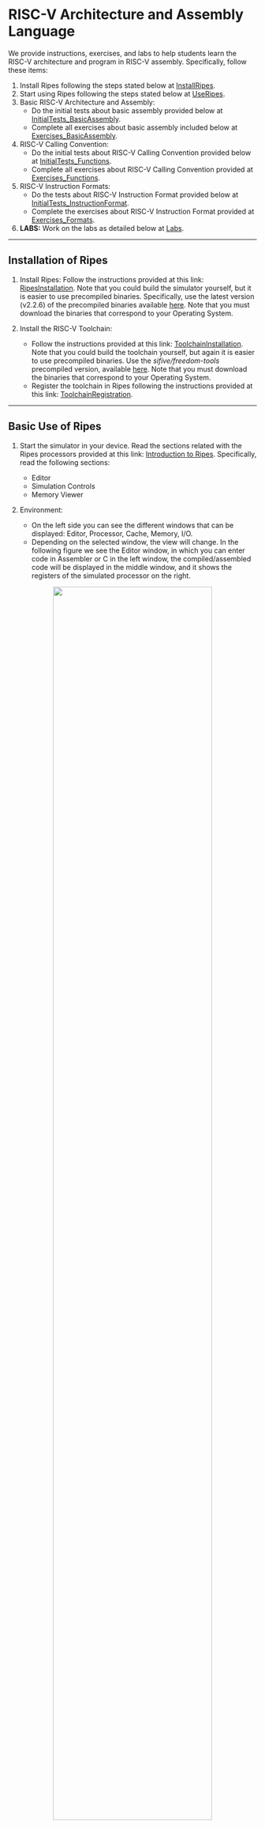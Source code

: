 # RISC-V Architecture and Assembly Language
We provide instructions, exercises, and labs to help students learn the RISC-V architecture and program in RISC-V assembly. Specifically, follow these items:
1. Install Ripes following the steps stated below at [InstallRipes](https://github.com/artecs-group/RVfpga-sim-addons/blob/main/Computer_Fundamentals/RiscvArchitectureAssembly/README.md#installation-of-ripes).
2. Start using Ripes following the steps stated below at [UseRipes](https://github.com/artecs-group/RVfpga-sim-addons/blob/main/Computer_Fundamentals/RiscvArchitectureAssembly/README.md#basic-use-of-ripes).
3. Basic RISC-V Architecture and Assembly:
    * Do the initial tests about basic assembly provided below at [InitialTests_BasicAssembly](https://github.com/artecs-group/RVfpga-sim-addons/blob/main/Computer_Fundamentals/RiscvArchitectureAssembly/README.md#initial-tests-in-ripes---basic-risc-v-assembly).
    * Complete all exercises about basic assembly included below at [Exercises_BasicAssembly](https://github.com/artecs-group/RVfpga-sim-addons/blob/main/Computer_Fundamentals/RiscvArchitectureAssembly/README.md#exercises-about-risc-v-architecture-and-basic-assembly-in-ripes).
4. RISC-V Calling Convention:
    * Do the initial tests about RISC-V Calling Convention provided below at [InitialTests_Functions](https://github.com/artecs-group/RVfpga-sim-addons/blob/main/Computer_Fundamentals/RiscvArchitectureAssembly/README.md#initial-tests-in-ripes---calling-functions).
    * Complete all exercises about RISC-V Calling Convention provided at [Exercises_Functions](https://github.com/artecs-group/RVfpga-sim-addons/blob/main/Computer_Fundamentals/RiscvArchitectureAssembly/README.md#exercises-about-risc-v-calling-convention).
5. RISC-V Instruction Formats:
   * Do the tests about RISC-V Instruction Format provided below at [InitialTests_InstructionFormat](https://github.com/artecs-group/RVfpga-sim-addons/blob/main/Computer_Fundamentals/RiscvArchitectureAssembly/README.md#risc-v-instruction-format).
   * Complete the exercises about RISC-V Instruction Format provided at [Exercises_Formats](https://github.com/artecs-group/RVfpga-sim-addons/blob/main/Computer_Fundamentals/RiscvArchitectureAssembly/README.md#exercises-about-risc-v-instruction-format).
6. **LABS:** Work on the labs as detailed below at [Labs](https://github.com/artecs-group/RVfpga-sim-addons/blob/main/Computer_Fundamentals/RiscvArchitectureAssembly/README.md#labs-about-risc-v-architecture-and-assembly-in-ripes).


---

## Installation of Ripes

1. Install Ripes: Follow the instructions provided at this link: [RipesInstallation](https://github.com/mortbopet/Ripes?tab=readme-ov-file#downloading--installation). Note that you could build the simulator yourself, but it is easier to use precompiled binaries. Specifically, use the latest version (v2.2.6) of the precompiled binaries available [here](https://github.com/mortbopet/Ripes/releases). Note that you must download the binaries that correspond to your Operating System.

2. Install the RISC-V Toolchain:
    - Follow the instructions provided at this link: [ToolchainInstallation](https://github.com/mortbopet/Ripes/blob/master/docs/c_programming.md#toolchain). Note that you could build the toolchain yourself, but again it is easier to use precompiled binaries. Use the *sifive/freedom-tools* precompiled version, available [here](https://github.com/sifive/freedom-tools/releases/tag/v2020.04.0-Toolchain.Only). Note that you must download the binaries that correspond to your Operating System.
    - Register the toolchain in Ripes following the instructions provided at this link: [ToolchainRegistration](https://github.com/mortbopet/Ripes/blob/master/docs/c_programming.md#toolchain-registration).


---

## Basic Use of Ripes

1. Start the simulator in your device. Read the sections related with the Ripes processors provided at this link: [Introduction to Ripes](https://github.com/mortbopet/Ripes/blob/master/docs/introduction.md). Specifically, read the following sections:
    - Editor 
    - Simulation Controls
    - Memory Viewer

2. Environment:
    - On the left side you can see the different windows that can be displayed: Editor, Processor, Cache, Memory, I/O.
    - Depending on the selected window, the view will change. In the following figure we see the Editor window, in which you can enter code in Assembler or C in the left window, the compiled/assembled code will be displayed in the middle window, and it shows the registers of the simulated processor on the right.

<p align="center">
  <img src="../Images/EditorFigure.png" width=80% height=80%>
</p>

#### Configuration

3. Before simulating the program, select the Single Cycle processor, enable the M extension and disable the C extension:

<p align="center">
  <img src="../Images/SingleCycle.png" width=80% height=80%>
</p>

#### RISC-V Assembly Program

4. The following RISC-V assembly program subtracts 1 to each element of vector ```v```.

```c
  .global main
  
  .equ n ,10
  
  .data
  v: .word 12 ,1 , -2 ,15 , -8 ,4 , -31 ,8 ,8 ,25
  
  .text
  main:
    li s1 , n
    mv s2 , zero # s2 es i
    for:
      beq s2,s1,fin
      la t1 , v 		# t1= @base de v
      slli t3 ,s2 ,2 	# i*4
      add t2 ,t1 ,t3 	# t2= @efectiva de v[i]
      lw s3 ,0( t2)
      addi s3 ,s3 ,-1
      sw s3 ,0( t2)
      addi s2 ,s2 ,1 	# i=i+1
      j for
    fin:
    j fin
```

Copy the previous program into the left-most window of the editor tab in your Ripes simulator. The disassembled version will be generated, as shown below.

<p align="center">
  <img src="../Images/Ex1.png" width=80% height=80%>
</p>

5. The top menu allows us to control the simulation. By hovering the mouse over each button we are informed about its functionality.

<p align="center">
  <img src="../Images/Menu.png" width=40% height=40%>
</p>

6. We can execute the code step by step:
    - The “minor” and “major” arrows in the top menu allow us to go forward or backward instruction by instruction.
    - The current instruction is shown highlighted in red.
    - The registers will be updated as we progress through the program.
    - When a register is updated, it will be highlighted in yellow.
    - The middle window shows the disassembled code. Note that, unlike the source, it only includes instructions (not pseudo-instructions).

<p align="center">
  <img src="../Images/Registers.png" width=90% height=90%>
</p>

7. The Memory window allows us to visualize the different memory sections. The figure shows the .text section, which includes the text of the code. At the bottom you must select, from the “Go to section” menu, the .text section. You can check that the hexadecimal code corresponds to the program instructions in the Editor.

<p align="center">
  <img src="../Images/Memory.png" width=90% height=90%>
</p>

8. At the bottom, in the “Go to section” menu, we can switch to the .data section. You can check that the data correspond to the vector components in the Editor.

<p align="center">
  <img src="../Images/DataSection.png" width=90% height=90%>
</p>

#### C Program

9. To simulate a C program, write or copy it into the left window, marking "Input Type" as C language. For example, the next C program can be seen in the following figure (you can test it in your simulator):

<p align="center">
  <img src="../Images/Editor.png" width=90% height=90%>
</p>

```c
int main(void)
{
   int i,result,num=7;

   if (num > 1){
      result = num;
      for (i=num-1;i>1;i--)
      result = result*i;
   }
   else
      result=1;

   printf("Factorial = %d",result);

   while(1);
}
```

10. On the top menu, set the appropriate compiler arguments in ```Edit-Settings```:
    - Compiler arguments: ```-O1``` (you can select other options such as ```-O0```, ```-O2```, ```-O3```, ```-Os```)

  <p align="center">
    <img src="../Images/Linker.png" width=90% height=90%>
  </p>

11. Next, compile the program by clicking on the hammer icon. If the program is correct, the disassembled version will appear in the central window:

<p align="center">
  <img src="../Images/Martillo.png" width=90% height=90%>
</p>

12. Run the program by clicking the "Fast Execution" button. The result of the factorial calculation will appear in the console:

<p align="center">
  <img src="../Images/Execution.png" width=70% height=70%>
</p>

13. Recompile the program with different optimization levels (see step 11 above) and compare the assembled programs generated by each of them.

14. Recompile the program with a -O0 optimization level and the following two different scenarios: M extension enabled and M extension disabled (see step 3 above). Compare the assembly code generated for the ```main``` function in each scenario.


---

## Initial Tests in Ripes - Basic RISC-V Assembly
Do the following basic tests to understand some of the instructions in the RISC-V ISA. These examples are based on the slides provided at: [SlidesModule2](https://www.fdi.ucm.es/profesor/mendias/FC2/FC2module2.pdf).

### Arithmetic instructions

***addi* and *sub* instructions:**
```c
addi x1, x0, 2
addi x2, x0, 3
sub x8, x2, x1
```
This is the result after executing the program in Ripes:

![image](https://github.com/user-attachments/assets/fbac775f-6ca8-4fab-80a2-d4ec66473841)

***slt* and *sltu* instructions:**
```c
addi x1, x0, -2
addi x2, x0, 3
slt x3, x1, x2
sltu x4, x1, x2
```

Note that the *slt* instruction provides the result ```x3=1```, as *-2 < 3*, whereas the *sltu* instruction provides the result ```x4=0```, as *0xfffffffe > 3*.

![image](https://github.com/user-attachments/assets/dc0df98f-828f-4965-99f4-559db99a4486)

***mul* and *mulh* instructions:**
```c
li x1, 0x0f700ce4
li x2, 0x00200000
mul x3, x2, x1
mulh x4, x2, x1
```
 This is the result after executing the program in Ripes:

 ![image](https://github.com/user-attachments/assets/c0deb13e-6770-46e8-a367-e156a7b2b70c)

***div* and *rem* instructions:**
```c
li x1, 0x00200000
li x2, 0x0f700ce4
div x3, x2, x1
rem x4, x2, x1
```
 This is the result after executing the program in Ripes:

![image](https://github.com/user-attachments/assets/de3060b6-7d79-4541-93db-e2619b6e3992)

### Logical instructions
```c
li x2, 0x0f500a34
ori x3, x2, 0x0ff
andi x4, x2, 0x0ff
xori x5, x2, 0x0ff
```
 This is the result after executing the program in Ripes:

![image](https://github.com/user-attachments/assets/643b49b4-5df8-4f05-aa88-81b2e98ec750)

### Shift instructions
```c
li x2, 0x90700a34
slli x3, x2, 7
srli x4, x2, 7
```
 This is the result after executing the program in Ripes:

![image](https://github.com/user-attachments/assets/61f575f3-6909-443c-afd7-dcacc3a53232)

### Data transfer instructions:
```c
.data
x: .word 10
y: .word 5

.text
la x1,x
la x2,y
lw x3,0(x1)
lw x4,0(x2)
add x4,x3,x4
sw x4,0(x2)
```
This is the result after executing the program in Ripes. The code and registers are shown in the first figure and the ```.data``` memory section is shown next:

 ![image](https://github.com/user-attachments/assets/e2bac434-8a0c-49ad-9a4c-f66176453a56)

![image](https://github.com/user-attachments/assets/e8aad3af-e13f-499e-8439-3a2621d8abbc)

### Branch instructions:
```c
li x1, 1
li x2, 3
bne x1, x2, 8
add x1, x1, x2
sub x2, x2, x1
bne x1, x2, -12
jal x3, -24
```
View this [video](https://www.youtube.com/watch?v=IQtoig-ymBk), which illustrates the execution of the previous program, and try to understand the execution of each branch instruction.

Then, test in your simulator the following program and analyze it carefully. The program computes the absolute value of the addition of two variables in a subrutine and stores it in a third variable:

```c
.data

# RESERVE SPACE IN MEMORY AND INITIALIZE THREE VALUES
x: .word -10
y: .word 5
z: .word 0


.text

# MAIN PROGRAM
la x1,x      # Copy address of x to x1
la x2,y      # Copy address of y to x2
la x6,z      # Copy address of z to x6
lw x3,0(x1)
lw x4,0(x2)
jal x5, 12   # Call function 
sw x4,0(x6)
jal x5, 0    # Stay here

# FUNCTION ADDITION AND ABSOLUTE
add x4, x3, x4
bge x4, x0, 8
sub x4, x0, x4
jalr x0, x5, 0
```

### *lui* and *auipc* instructions:
```c
lui x7, 0xabcde
addi x7, x7, 0x123
auipc x8, 0x4c37b
```
This is the result after executing the program in Ripes.

![image](https://github.com/user-attachments/assets/f996fbe1-5ce6-4585-9eeb-d6a255f2380e)


---

## Exercises about RISC-V Architecture and Basic Assembly in Ripes
We next provide a selection of the exercises proposed in Module 3 ([ExercisesModule3](https://www.fdi.ucm.es/profesor/mendias/FC2/FC2problems3.pdf)). In all cases, before completing the proposed tasks, you should try to implement the programs in RISC-V assembly and then compare your solution with the one provided. The remaining exercises provided in the sheet ([ExercisesModule3](https://www.fdi.ucm.es/profesor/mendias/FC2/FC2problems3.pdf)) should also be resolved and tested by the students in Ripes.

### Exercise 1
Write a RISC-V assembly program that implements the following code.

```c
int x = 10, y = 5;
if (x >= y) {
 x = x + 2;
 y = y - 2;
}
```

Once you have completed your version of the program in assembly, compare it with the solution provided below and test the programs in Ripes. Do the following tasks (in this first exercise, we provide an example solution for these tasks, which can serve as a useful reference for completing the remaining exercises in a similar way):
- Analyze the assembled code. Pay special attention to the translation of pseudo-instructions to RISC-V instructions.
- Simulate the program in Ripes step-by-step. Test different values for ```x``` and ```y```.
- Analyze the registrs during the execution.
- Analyze the memory state at the beginning and at the end of the execution. Analyze both the ```.text``` and the ```.data``` sections.


*SOLUTION:*

```c
.global main # Hace global la etiqueta " main "

.data # sección de datos iniciados
x: .word 10 # declara una variable de 32 bits de valor 10
y: .word 5

.text # sección de instrucciones
main:
    la t0,x # pseudo instrucción t0=@x
    la t1,y # pseudo instrucción t1=@y
    lw s1,0(t0) # s1 = 10
    lw s2,0(t1) # s2 =5
    blt s1,s2, fin # condición inversa s1 <s2
        addi s1,s1,2 # x=x+2
        addi s2,s2,-2 # y=y -2
    sw s1,0(t0)
    sw s2,0(t1)
fin:
j fin
```

*EXAMPLE SOLUTION FOR THE TASKS:*

**Analyze the assembled code. Pay special attention to the translation of pseudo-instructions to RISC-V instructions.**

On the right window you can see the assembled code generated by Ripes:

![image](https://github.com/user-attachments/assets/480b6ced-e66d-48b8-a87e-6cdbe836d5e4)

You can analyze the translation of each instruction. As an example, the first pseudo-instruction (```la t0,x```) is translated into two RISC-V instructions, where the first instruction (```auipc x5 0x10000```) adds the current PC (0x0) and a 32-bit value with the low 12 bits as 0 and the high 20 bits coming from the U-type immediate (0x10000), and the second instruction (```addi x5 x5 0```) changes nothing in this case. Note that ```t0``` is the alias for ```x5```. Note also that the resulting value is the address where variable x is stored in memory (0x10000000).

**Analyze the registrs during the execution.**

You can analyze the registers after each cycle. As an example, we next show the register file at the end of the ```if``` condition, which is met in this case:

![image](https://github.com/user-attachments/assets/a7f6b5e4-c0a4-4af7-b8bd-3d3743ae8918)

- x9=0xc, which is the result of adding 0x2 to the initial value of x (0xa).
- x18=0x3, which is the result of subtracting 0x2 to the initial value of y (0x5).

**Analyze the memory state at the beginning and at the end of the execution. Analyze both the ```.text``` and the ```.data``` sections.**

This is the .data section at the beginning:

![image](https://github.com/user-attachments/assets/b67fac70-b968-4c68-b098-5c779dee5679)

This is the .data section at the end:

![image](https://github.com/user-attachments/assets/92075615-a2a3-4787-85b9-34463ff5b696)

Finally, this is the .text section, that includes the assembled program in binary. You can compare it with the one shown in the Editor tab:

![image](https://github.com/user-attachments/assets/ef8e2d4a-1c9a-4376-bc03-2ef31cc9169a)


### Exercise 2
Write a RISC-V assembly program that implements the following code. 

```c
int x = 5, y = 10;
if (x >= y) {
 x = x + 2;
 y = y + 2;
}
else {
 x = x - 2;
 y = y - 2;
}
```

Once you have completed your version of the program in assembly, compare it with the solution provided below and test the programs in Ripes. Do the same tasks as in Exercise 1.

*SOLUTION:*

```c
.global main

.data # sección de datos iniciados
x: .word 5
y: .word 10


.text # sección de instrucciones
main:
    la t0,x # pseudoinstrucción t0=@x
    la t1,y # pseudoinstrucción t1=@y
    lw s1,0(t0) # s1 =5
    lw s2,0(t1) # s2 =10
    blt s1,s2, else # condición inversa s1 <s2
        addi s1,s1,2 # x=x+2
        addi s2,s2,2 # y=y+2
    j fin_if
    else:
        addi s1,s1,-2 # x = x -2;
        addi s2,s2,-2 # y = y -2
    fin_if:
    sw s1,0(t0)
    sw s2,0(t1)
fin:
j fin
```


### Exercise 6
The following program calculates the greatest common divisor of two numbers ```a``` and ```b``` according to the Euclidean algorithm. Write a RISC-V assembly program that implements the following code.

```c
int a=5, b=15, gcd;
while (a != b) {
 if (a > b)
 a = a - b;
 else
 b = b - a;
}
gcd = a;
```

Once you have completed your version of the program in assembly, compare it with the solution provided below and test the programs in Ripes. Do the same tasks as in Exercise 1.

*SOLUTION:*

```c
.global main

.data
a: .word 5
b: .word 15
mcd: .word 0

.text
main:
    la t1,a
    lw s1,0(t1) # s1 es a
    la t2,b
    lw s2,0(t2) # s2 es b
    while:
        beq s1,s2,fin_while
            ble s1,s2,else
                sub s1,s1,s2 # a=a-b
            j fin_if
            else:
                sub s2,s2,s1 # b=b-a
            fin_if:
        j while
    fin_while:
    la t3,mcd # t3 = @mcd
    sw s1,0(t3)
fin:
j fin
```


### Exercise 8
The following code increments the components of a vector with 10 elements. 

```c
#define N 10
int V[N] = {12, 1, -2, 15, -8, 4, -31, 8, 8, 25};
for (i = 0; i < N; i++)
 V[i] = V[i] + 1;
```

This is a possible implementation in RISC-V assembly.

```c
.global main

.equ n,10

.data
v: .word 12,1,-2,15,-8,4,-31,8,8,25

.text
main:
    li s1,n # s1=n
    mv s2,zero # s2 es i
    for:
    beq s2,s1,fin
        la t1,v # t1= @base de v
        slli t3,s2,2 # i*4
        add t2,t1,t3 # t2= @efectiva de v[i]
        lw s3,0(t2)
        addi s3,s3,1
        sw s3,0(t2)
        addi s2,s2,1 # i=i+1
    j for
fin:
j fin
```

Run the code and answer the following questions. Add screenshots of the execution to complement your answers.

- Briefly explain what the code does.
- Provide examples of the different addressing modes we explained in theory based on the instructions in the program (use examples of instructions, not pseudo-instructions).
- What instruction does the pseudo-instruction ```li s1, n``` translate to?
- What instruction does the pseudo-instruction ```mv s2, zero``` translate to?
- To which machine instruction in hexadecimal does the pseudo-instruction ```mv s2, zero``` translate? Considering the format of RISC-V instructions, explain which fields the machine instruction contains.
- Take a screenshot of the memory viewer clearly identifying, one by one, the instructions that make up the for loop. Are they properly aligned?
- Take a screenshot of the memory viewer at the end of each iteration, showing how the vector evolves.
- In this code, a simple modification can be made to improve its performance. Write modified code, explain why it improves efficiency, and show a screenshot in which the final vector is visible in memory.
- Modify the code so that it subtracts 1 from the components whose stored value is odd and adds 1 to the components whose stored value is even.


### Exercise 9
The following code counts the number of components greater than 0 within a vector with 6 elements. Translate it into RISC-V assembly code. 

```c
#define N 6
int V[N] = {14, 1, -2, 7, -8, 4};
int count = 0;
for (i = 0; i < N; i++) {
 if (V[i] > 0)
 count = count + 1;
}
```

Once you have completed your version of the program in assembly, compare it with the solution provided below and test the programs in Ripes. Do the same tasks as in Exercise 1.

*SOLUTION:*

```c
.global main

.equ n,6

.data
v: .word -14,1,-2,-7,-8,4
count: .word 0

.text
main:
la t1,v # t1 tiene la dirección base de v
li t2,n # t2=n
li t3,0 # t3 es el índice
li s2,0 # s2 = count =0
for:
   bge t3,t2,fin_for
   slli t5,t3,2 # t5=i*4
   add t5,t5,t1 # @=i*4+ @b
   lw s1,0(t5) # @s1=v[i]
   li t6,0 # t6 =0
   if:
   ble s1,t6,fin_if
       addi s2,s2,1
   fin_if:
   addi t3,t3,1
   j for
fin_for:
la t1,count
sw s2,0(t1)
end:
j end
```


---

## Initial Tests in Ripes - Calling Functions
Do the following basic tests to understand some of the instructions in the RISC-V ISA. These examples are based on the slides provided at: [SlidesModule3](https://www.fdi.ucm.es/profesor/mendias/FC2/FC2module3.pdf).

### Call and Return

![image](https://github.com/user-attachments/assets/8c85ff7e-fb70-4a16-9f2f-af6d4c9fae03)

```c
.data
a: .word 4

.text
la t0, a
lw a0, 0(t0)
call inc
sw a0, 0(t0)
end:
j end

inc:
addi a0, a0, 1
ret
```

### Array provided by reference

![image](https://github.com/user-attachments/assets/d9ef510e-3e17-4303-a190-3aa72c65eac6)

```
.data
a: .word 3, 4, 1, 2, 7

.text
la a0, a
li a1, 5
call incArray
end:
j end

incArray:
mv t0, zero
for:
bge t0, a1, efor
slli t1, t0, 2
add t1, a0, t1
lw t2, 0(t1)
addi t2, t2, 1
sw t2, 0(t1)
addi t0, t0, 1
j for
efor:
ret
```

### Saving registers in the stack

![image](https://github.com/user-attachments/assets/7cc7dd0b-28f2-4ea5-bf56-979022783651)


#### 1st option

```
.data
a: .word 3

.text
la t0, a
lw a0, 0(t0)
addi sp, sp, -4
sw t0, 0(sp)
call inc
lw t0, 0(sp)
addi sp, sp, 4
sw a0, 0(t0)
end:
j end

inc:
addi t0, a0, 1
mv a0, t0
ret
```

#### 2nd option

```
.data
a: .word 3

.text
la s0, a
lw a0, 0(s0)
call inc
sw a0, 0(s0)
end:
j end

inc:
addi sp, sp, -4
sw s0, 0(sp)
addi s0, a0, 1
mv a0, s0
lw s0, 0(sp)
addi sp, sp, 4
ret
```

### Nested functions

![image](https://github.com/user-attachments/assets/209f461a-2e69-4f76-9695-6ae7a644655b)

```
.data
a: .word 1, 2, 3, 4
b: .word 5, 6, 7, 8


.text

main:
la a0, a
li s1, 4
mv a1, s1
jal ra, incArray
la a0, b
mv a1, s1
jal ra, incArray
fin:
    j fin


incArray:
addi sp, sp, -20
sw ra, 16(sp)
sw s0, 12(sp)
sw s1, 8(sp)
sw s2, 4(sp)
sw s3, 0(sp)
mv s0, a0
mv s1, a1
mv s2, zero
for:
bge s2, s1, efor
slli t0, s2, 2
add s3, s0, t0
lw a0, 0(s3)
jal ra, inc
sw a0, 0(s3)
addi s2, s2, 1
j for
efor:
lw ra, 16(sp)
lw s0, 12(sp)
lw s1, 8(sp)
lw s2, 4(sp)
lw s3, 0(sp)
addi sp, sp, 20
jalr x0, ra, 0


inc:
addi a0, a0, 1
jalr x0, ra, 0
```


---

## Exercises about RISC-V Calling Convention
We next provide a selection of the exercises proposed in Module 3 ([ExercisesModule3](https://www.fdi.ucm.es/profesor/mendias/FC2/FC2problems3.pdf)) related with function calling. The remaining exercises provided in the sheet ([ExercisesModule3](https://www.fdi.ucm.es/profesor/mendias/FC2/FC2problems3.pdf)) should also be resolved and tested by the students in Ripes.


### Exercise 16
Write a C and a RISC-V assembly program to implement a variant of the bubble sort algorithm. This variant sorts the elements of the vector according to the following code. 

```c
do {
 swapped = false
 for (i = 0; i <= N-2; i++){
 if (V[i] > V[i+1]){
 swap( V[i], V[i+1] )
 swapped = true
 }
} while swapped
```

*PROGRAM IN C:*

```c
#define N 4

int V[N]={5,2,3,1};

void main(void)
{
   int swapped=1, i;

   while(swapped){
       swapped=0;
       for (i=0; i<(N-1); i++){
           if (V[i] > V[i+1]){
               swap(&V[i], &V[i+1]);
               swapped=1;
           }
       }
   }

   while(1);

}

void swap(int *V, int *W){
   int temp;
   temp=*V;
   *V=*W;
   *W=temp;
}
```

*PROGRAM IN RISC-V ASSEMBLY:*

```c
.global main
.equ n, 10

.data
V: .word 2,5,6,0,9,4,6,5,-10,-1

.text
main:
li s4,n # s1 =n
addi s4,s4,-1
do:
   mv s3,zero # s3= swapped = false
   mv s5,zero # t1=i
   for:
       bge s5,s4, fin_for
       la t2,V # t2= @base v
       slli t3,s5,2 # i*4
       add a0,t3,t2 # @i
       lw s1,0(a0) # V[i]
       addi a1,a0,4 # @i +1
       lw s2,0(a1) # V[i +1]
       if:
           ble s1,s2,fin_if
           call swap
           li s3,1 # swapped = true
       fin_if:
       addi s5,s5,1
   j for
   fin_for:
   li t4,1
beq s3,t4,do
fin:
j fin

swap:
    addi sp,sp,-8
    sw s1,0(sp)
    sw s2,4(sp)
    lw s1,0(a0)
    lw s2,0(a1)
    sw s1,0(a1)
    sw s2,0(a0)
    lw s1,0(sp)
    lw s2,4(sp)
    addi sp,sp,8
jr ra # también ret
```

Complete the following tasks (do them for the two programs, unless stated differently):
- Test the execution of the programs step-by-step. Take several screenshots during the execution of the program at relevant points, showing the instructions, registers, and memory. For example, you can show the evolution of memory as the data gets sorted.
- Explain the prologue for the ```swap``` function.
- Is the ```swap``` function a leaf or non-leaf subroutine? What is the difference, and how does it affect the prologue?
- Copy the instructions that prepare the input parameters for the ```swap``` subroutine. Are the parameters passed by value or by reference? Why?
- Finally, compile the C code with optimization levels -O0 and -O1, and repeat the previous item. This item can only be tested in Whisper or Ripes, not on the board.


### Exercise 17
Given the following RISC-V assembly code:

```c
.global main

.equ n ,5

.data
res: .word 0

.text
main:
  li a1 , n
  la s3 , res
  call factorial
  sw a0 ,0( s3 )
  fin:
  j fin

factorial:
  # prologo
  addi sp , sp , -8
  sw s1 ,0( sp )
  sw s2 ,4( sp )
  # cuerpo
  li s1 ,1
  mv s2 , a1
  li s3 ,1
  for:
    ble s2 , s3 , fin_for
    mul s1 , s1 , s3
    addi s2 , s2 , -1
    j for
  fin_for:
  mv a0 , s1
  # epilogo
  lw s1 ,0( sp )
  lw s2 ,4( sp )
  addi sp , sp ,8
  jr ra
```

The code contains three errors. Identify and correct them. Copy the modified code, explain the corrections, and include a screenshot illustrating its functionality.


### Exercise 18
Given two points ```P1(x1, y1)``` and ```P2(x2, y2)```, their Chebyshev distance can be calculated with the following algorithm: 

```c
int chebyshev(int x1, int y1, int x2, int y2)
{
 int d1, d2;
 d1 = abs(x1 - x2)
 d2 = abs(y1 - y2)
 if (d2 > d1)
 d1 = d2;
 return d1;
}
```

Write a RISC-V assembly function, ```chebyshev(x1,x2,y1,y2)```, which will receive the coordinates of two points P1 and P2 and will return their Chebyshev distance. This function will call another function that calculates the absolute value of a given number.

Then, program the following code and test it in Ripes. The program stores (into a vector D) the Chebyshev distances of a point P to each of the points within a vector V with N elements. P, V y D will be global variables. Vector V will contain 2N integers such that the i-th point will have coordinates (x, y) = (V[2*i], V[2*i + 1]) 

```c
#define N, ...
int Px, Py; // x , y coordinates of point P
int V[2N]; //Vector with N points V=[x0,y0,x1,y1,...]
int D[N]; //Vector with N distances
void main(void)
{
int i;
for (i = 0; i < N; i++)
 D[i] = chebyshev(Px, Py, V[2*i], V[2*i + 1]);
}
```

Once you have completed your version of the program in assembly, compare it with the solution provided below and test the programs in Ripes. Do the following tasks:
- Analyze and simulate the RISC-V assembly program in Ripes. Pay special attention to the RISC-V calling convention.

*SOLUTION:*

```c
.global main
.equ n,5 #nº de puntos a testear (2*n componentes)

.data
P: .word 4,5 # coordenadas x e y del punto P
V: .word 1,2,-3,4,5,9,17,-15,20,12 # Vector de N puntos V=[x0,y0,x1,y1,...]
sol: .word 0,0,0,0,0

.text
main:
mv s1,zero
li s2,n
la s3,V
for:
bge s1,s2,fin_for
la s6,P
lw a0,0(s6)
lw a1,4(s6)
slli s4,s1,1
slli s4,s4,2
add s4,s4,s3
lw a2,0(s4)
lw a3,4(s4)
call chebyshev
la s5,sol
slli s4,s1,2
add s4,s4,s5
sw a0,0(s4)
addi s1,s1,1
j for
fin_for:
j fin_for

chebyshev:
#prólogo
addi sp,sp,-12
sw s1,0(sp)
sw s2,4(sp)
sw ra,8(sp)
# cuerpo
d1:
sub s1,a0,a2 #x1 -x2
mv a0,s1
call abs
mv s1,a0
d2:
sub s2,a1,a3 #y1 -y2
mv a0,s2
call abs
mv s2,a0
if:
ble s2,s1,fin_call
mv s1,s2
fin_call:
mv a0,s1
# epílogo
lw s1,0(sp)
lw s2,4(sp)
lw ra,8(sp)
addi sp,sp,12
ret

abs:
bgez a0,pos
sub a0,zero,a0
pos:
ret
```

---

## RISC-V Instruction Format
Do the following basic tests to understand the instruction format used in RISC-V. These examples are based on the slides provided at: [SlidesModule4](https://www.fdi.ucm.es/profesor/mendias/FC2/FC2module4.pdf).

### Instruction ```sub```

   <img src="https://github.com/user-attachments/assets/0cf52263-ac8c-454f-8b49-f967e90af19b" width="500">

- **Ripes Editor**

   <img src="https://github.com/user-attachments/assets/23c4ef8a-1eff-4e3b-ac76-20f108738424" width="500">

- **Ripes Memory**

   <img src="https://github.com/user-attachments/assets/3d66f050-b497-466e-beb1-4b2bddae2680" width="350">


### Instruction ```addi```

   <img src="https://github.com/user-attachments/assets/f7afb3f2-59b6-475e-baf9-7fee36210503" width="500">

- **Ripes Editor**

   <img src="https://github.com/user-attachments/assets/262973c8-7efd-4c04-be23-b06821b87f7c" width="500">

- **Ripes Memory**

   <img src="https://github.com/user-attachments/assets/53a2d8b1-f8fa-458a-88d5-0528635ac086" width="350">


### Instruction ```sb```

   <img src="https://github.com/user-attachments/assets/9efc58b8-e92c-4960-93ea-8bd7e9781aac" width="500">

- **Ripes Editor**

   <img src="https://github.com/user-attachments/assets/5146c28a-5168-40a1-bce4-bb5a4165a18e" width="500">

- **Ripes Memory**

   <img src="https://github.com/user-attachments/assets/11e3682c-a5f2-44a3-808d-3347f54583a2" width="350">


### Instruction ```jal```

   <img src="https://github.com/user-attachments/assets/c95ccebc-ddd6-47e1-81b2-1f4f9c605b0f" width="500">

- **Ripes Editor**

   <img src="https://github.com/user-attachments/assets/9f547cc4-f382-4708-a24a-b2999d408202" width="500">

- **Ripes Memory**

   <img src="https://github.com/user-attachments/assets/55434ca0-38bd-47f0-990d-c158277c6e33" width="350">


---

## Exercises about RISC-V Instruction Format
We next provide a selection of the exercises proposed in Module 4 ([ExercisesModule4](https://www.fdi.ucm.es/profesor/mendias/FC2/FC2problems4.pdf)) related with function calling. The remaining exercises provided in the sheet ([ExercisesModule4](https://www.fdi.ucm.es/profesor/mendias/FC2/FC2problems4.pdf)) should also be resolved by the students.

![image](https://github.com/user-attachments/assets/a8c41060-c3bc-4d10-a816-a473e8f51659)


---

## Labs about RISC-V Architecture and Assembly in Ripes

### Lab 1

*NOTE: The script for the RISC-V Eclipse-based simulator is available here: [Lab 1 Spanish](https://drive.google.com/file/d/1vD-dEj_I9e0J7_fJanic2wUBde0CfJug/view?usp=drive_link) and [Lab 1 English](https://drive.google.com/file/d/1uVBFE2tmdGbNSWV2WaadVvWc9HtvPOEh/view?usp=drive_link).*

Test the following C example in Ripes. Compile it with different optimization levels and compare the codes generated in each case:

```c
main(){
   int a = 5 , b = 8;
   int mayor ;
  
   if ( a > b ) mayor = a ;
   else mayor = b ;
}
```

Test the following RISC-V assembly example code in Ripes:

```c
.data
A: .word 5
B: .word 8
MAYOR: .word 0

.text
.global main

main:
  la t2 , A
  lw t0 , 0( t2 )
  la t3 , B
  lw t1 , 0( t3 )
  ble t0 , t1 , mayb
    la t4 , MAYOR
    sw t0 , 0( t4 )
    j fin
  mayb:
    la t4 , MAYOR
    sw t1 , 0( t4 )
fin:
j fin
```

Develop a RISC‐V assembly program that implements the following high‐level behavior. Build and debug the project in Ripes, and confirm that the result is correct.

```c
#define N 10
int res = 0 ;
for (int i = 0; i < N; i++) {
    res += i;
}
```


### Lab 2

*NOTE: The script for the RISC-V Eclipse-based simulator is available here: [Lab 2 Spanish](https://drive.google.com/file/d/1Arfs1Qzv8lMRCRRB0M0ugKqZXWSvwogY/view?usp=drive_link) and [Lab 2 English](https://drive.google.com/file/d/1wIz-KVbmyh0cShWmqq17FFPhKjqD4m2V/view?usp=drive_link).*

Develop a RISC‐V assembly program with the high‐level behavior shown next. This program will sort an integer vector V into a target vector W in ascending order. Note that the elements of W will be the elements of V, but sorted from minimum to maximum. The elements of V will be replaced with the value INT_MAX after they have been sorted in W. Build and debug the project in Ripes and confirm that the result is correct.

```c
#define N 8
#define INT_MAX 65536

int V[N] = {‐7,3,‐9,8,15,‐16,0,3};
int W[N];
int min , index ;

for (j = 0; j < N; j++) {
    min = INT_MAX ;
    for (i = 0; i < N; i++) {
        if (V[i] < min ) {
            min = V[i];
            index = i ;
        }
    }
    W[j] = V[index];
    V[index] = INT_MAX ;
}
```

**Extra Tasks for Lab 2**: In the following link you can find the extra exercises you have to do for this lab: [TasksLab2](https://drive.google.com/file/d/1H5ngmpe4I9mcKl-4PZjDYNxdW8RDmapS/view?usp=sharing). We next show the complete solution for all exercises in Lab 2:

```
    .equ N, 4
   .equ INT_MAX, 65536
   .data
C:      .word 0, 0, 0, 0   # Nuevo vector C
D:      .word 0, 0, 0, 0   # Nuevo vector D
E:      .word 0, 0, 0, 0   # Nuevo vector E
W:      .word 0, 0, 0, 0
V:      .word -7, 3, -9, 8
min:    .word 0
index:  .word 0
NumMay: .word 0  # Nueva variable global inicializada en 0
   .text
   .globl main
main:
   la t0, W          # Dirección base de W
   la s0, C          # Dirección base de C
   addi s0, s0, 4*N  # Apunta después de C
   addi s0, s0, -4   # Apunta a la última posición de C
   la s4, D
   la s5, E
   li t1, 0          # j = 0
   li t2, N          # N = 8
outer_loop:
   bge t1, t2, end   # while (j < N)
   la t3, min        # min
   li t4, INT_MAX    # min = INT_MAX
   sw t4, 0(t3)
   li t5, 0          # i = 0
   la a0, V          # Dirección base de V
 inner_loop:
   bge t5, t2, inner_end # while (i < N)
   slli a1, t5, 2        # Desplazamiento i*4
   add a2, a0, a1        # Dirección de V[i]
   lw a3, 0(a2)          # V[i]
   lw a4, 0(t3)          # min
   blt a3, a4, update_min
   j next_i
 update_min:
   sw a3, 0(t3)          # min = V[i]
   la t6, index
   sw t5, 0(t6)          # index = i
 next_i:
   addi t5, t5, 1        # i++
   j inner_loop
 inner_end:
   la a5, index
   lw a6, 0(a5)          # index
   slli a1, a6, 2        # index * 4
   add a2, a0, a1        # Dirección de V[index]
   lw a3, 0(a2)          # V[index]
   sw a3, 0(t0)          # W[j] = V[index]
   sw a3, 0(s0)          # C[N-1-j] = V[index]
   addi s0, s0, -4       # Mover el puntero de C atrás
   # Vectores D y E
   andi s6, a3, 1
   beq s6, x0, par
   sw a3, 0(s5)
   addi s5, s5, 4
   j impar
par:
   sw a3, 0(s4)
   addi s4, s4, 4
impar: 
   # if (V[index] >= 5) NumMay++
   li s1, 5
   bge a3, s1, increment_NumMay
   j skip_increment
 increment_NumMay:
   la s2, NumMay
   lw s3, 0(s2)
   addi s3, s3, 1
   sw s3, 0(s2)
 skip_increment:
   li a4, INT_MAX        # V[index] = INT_MAX
   sw a4, 0(a2)
   addi t0, t0, 4        # j++ (siguiente W[j])
   addi t1, t1, 1
   j outer_loop
end:
fin:
   j fin
```


### Lab 3

*NOTE: The script for the RISC-V Eclipse-based simulator is available here: [Lab 3 Spanish](https://drive.google.com/file/d/1h-30tYPEItEp7HP_PFog_on8usOPHAIP/view?usp=drive_link) and [Lab 3 English](https://drive.google.com/file/d/1DG843vUgz7SzUuMzVe_iNZjI7YVk_Oyl/view?usp=drive_link).*

Develop a RISC‐V assembly program to multiply two integer numbers. Obviously, in this case the RISC‐V ```mul``` instruction cannot be used. Build and debug the project in Ripes and confirm that the result is correct.

```c
int mul(int a, int b) {
    int res = 0;
    while (b > 0) {
        res += a;
        b‐‐;
    }
    return res;
}
```

Develop a RISC‐V assembly program to calculate the dot product of two vectors. Call the ```mul``` function implemented above. Build and debug the project in Ripes and confirm that the result is correct.

```c
int dotprod(int V[], int W[], int n) {
    int acc = 0;
    for (int i = 0; i < n; i++) {
        acc += mul(V[i], W[i]);
    }
    return acc;
}
```

Develop a RISC‐V assembly program, which calls the two previous functions (```mul``` and ```dotprod```), to determine which of two vectors has a greater norm (length).

```c
#define N 4
int A[] = {3,5,1,9}
int B[] = {1,6,2,3}
int res;
void main() {
    int normA = dotprod(A, A, N);
    int normB = dotprod(B, B, N);
    if (normA > normB)
        res = 0xa;
    else
        res = 0xb;
}
```

**Extra Tasks for Lab 3**: In the following link you can find the extra exercises you have to do for this lab: [TasksLab3](https://drive.google.com/file/d/1iecjLPAcyWZdjqb7X6wzWXAUqFgoxOgs/view?usp=drive_link). We next show the complete solution for all exercises in Lab 3:


### Lab 4

*NOTE: The script for the RISC-V Eclipse-based simulator is available here: [Lab 4 Spanish](https://drive.google.com/file/d/1HYT762RhUX790BzBcWIhEE_K_vc6RVvk/view?usp=drive_link) and [Lab 4 English](https://drive.google.com/file/d/1njXjxYBLNCVi3pccEehvOG6DSoEcrCL9/view?usp=drive_link).*

Analyze in Ripes the following C program, that determines which of two vectors is farther from the origin. After the program we propose some specific tasks.

```c
# define N 5
int U [N ] = {5 , 2, -3 , 7 , 6};
int V [N ] = {6 , -1 , 1 , 0 , 3};
char mayor_u ;


void guardar ( char valor , char * ubicacion) {
   * ubicacion = valor ;
}


int mul (int a , int b) {
   int res = 0 , sign = 0;
   if (a < 0) {
     sign = 1;
     a = -a ;
   }
   while (a --) res += b;
   if ( sign )
     return - res ;
   else
     return res ;
}


int i_sqrt (int a) {
   int root = 0;
   while ( mul ( root , root ) < a ) {
     root ++;
   }
   return root ;
}


int eucl_dist (int w [] , int size ) {
   int acc = 0;
   for ( int i = 0; i < size ; i ++) {
     acc += mul (w[ i] , w[ i ]) ;
   }
   return i_sqrt ( acc );
}


void main () {
   int d_u = eucl_dist (U , N );
   int d_v = eucl_dist (V , N );
   char mayor = d_u > d_v ;
   guardar ( mayor , & mayor_u ) ;
   while (1) ;
}
```

Specifically, perform the following tasks:
- Compile the program with a ```-O1``` optimization level.
- Execute the program in Ripes and check if the final result is correct.
- Analyze the following items for the assembly program obtained by the assembler. You can both view the program in the editor and you can test execution step-by-step:
    - This is the ```main``` function obtained. Analyze the invocation of the ```eucl_dist``` function from the point of view of the RISC-V Calling Convention.

        ```asm
        00010240 <main>:
        10240:        ff010113        addi x2 x2 -16
        10244:        00112623        sw x1 12 x2
        10248:        00812423        sw x8 8 x2
        1024c:        00912223        sw x9 4 x2
        10250:        00011537        lui x10 0x11
        10254:        6b050413        addi x8 x10 1712
        10258:        00500593        addi x11 x0 5
        1025c:        6b050513        addi x10 x10 1712
        10260:        f79ff0ef        jal x1 -136 <eucl_dist>
        10264:        00050493        addi x9 x10 0
        10268:        00500593        addi x11 x0 5
        1026c:        01440513        addi x10 x8 20
        10270:        f69ff0ef        jal x1 -152 <eucl_dist>
        10274:        00952533        slt x10 x10 x9
        10278:        c6a18c23        sb x10 -904 x3
        1027c:        0000006f        jal x0 0
        ```

    - This is the ```i_sqrt``` function obtained. Explain each of the instructions of this function and why are they used.

        ```asm
        00010190 <i_sqrt>:
        10190:        ff010113        addi x2 x2 -16
        10194:        00112623        sw x1 12 x2
        10198:        00812423        sw x8 8 x2
        1019c:        00912223        sw x9 4 x2
        101a0:        00050493        addi x9 x10 0
        101a4:        00000413        addi x8 x0 0
        101a8:        00040593        addi x11 x8 0
        101ac:        00040513        addi x10 x8 0
        101b0:        f9dff0ef        jal x1 -100 <mul>
        101b4:        00955663        bge x10 x9 12
        101b8:        00140413        addi x8 x8 1
        101bc:        fedff06f        jal x0 -20
        101c0:        00040513        addi x10 x8 0
        101c4:        00c12083        lw x1 12 x2
        101c8:        00812403        lw x8 8 x2
        101cc:        00412483        lw x9 4 x2
        101d0:        01010113        addi x2 x2 16
        101d4:        00008067        jalr x0 x1 0
        ```

Then, test in Ripes the following program, which combines C and RISC-V assembly languages, and that determines which of two vectors is farther from the origin. Note that this program performs the same functionality as the previous one, but in this case function ```guardar``` is implemented in assembly. 

```c
# define N 5
int U [N ] = {5 , 2, -3 , 7 , 6};
int V [N ] = {6 , -1 , 1 , 0 , 3};
char mayor_u ;


int mul (int a , int b) {
 int res = 0 , sign = 0;
 if (a < 0) {
   sign = 1;
   a = -a ;
 }
 while (a --) res += b;
 if ( sign )
   return - res ;
 else
   return res ;
}


int i_sqrt (int a) {
 int root = 0;
 while ( mul ( root , root ) < a ) {
   root ++;
 }
 return root ;
}


int eucl_dist (int w [] , int size ) {
   int acc = 0;
   for ( int i = 0; i < size ; i ++) {
     acc += mul (w[ i] , w[ i ]) ;
   }
   return i_sqrt ( acc );
}


void main () {
 int d_u = eucl_dist (U , N );
 int d_v = eucl_dist (V , N );
 char mayor = d_u > d_v ;
 guardar ( mayor , & mayor_u ) ;

 asm volatile (
      "j end\n"

      "guardar:\n"
      "sb a0, 0(a1)\n"
      "ret\n"

      "end:\n"
 );

 while (1) ;
}
```

